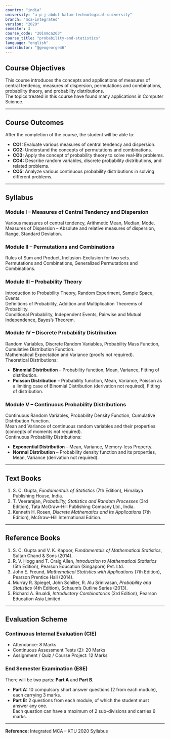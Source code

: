 ```yaml
---
country: "india"
university: "a-p-j-abdul-kalam-technological-university"
branch: "mca-integrated"
version: "2020"
semester: 3
course_code: "20inmca203"
course_title: "probability-and-statistics"
language: "english"
contributor: "@geogeorge46"
---
```


## Course Objectives
This course introduces the concepts and applications of measures of central tendency, measures of dispersion, permutations and combinations, probability theory, and probability distributions.  
The topics treated in this course have found many applications in Computer Science.

---

## Course Outcomes
After the completion of the course, the student will be able to:

- **CO1:** Evaluate various measures of central tendency and dispersion.  
- **CO2:** Understand the concepts of permutations and combinations.  
- **CO3:** Apply the concept of probability theory to solve real-life problems.  
- **CO4:** Describe random variables, discrete probability distributions, and related problems.  
- **CO5:** Analyze various continuous probability distributions in solving different problems.  

---

## Syllabus

### **Module I – Measures of Central Tendency and Dispersion**
Various measures of central tendency, Arithmetic Mean, Median, Mode.  
Measures of Dispersion – Absolute and relative measures of dispersion, Range, Standard Deviation.  

### **Module II – Permutations and Combinations**
Rules of Sum and Product, Inclusion–Exclusion for two sets.  
Permutations and Combinations, Generalized Permutations and Combinations.  

### **Module III – Probability Theory**
Introduction to Probability Theory, Random Experiment, Sample Space, Events.  
Definitions of Probability, Addition and Multiplication Theorems of Probability.  
Conditional Probability, Independent Events, Pairwise and Mutual Independence, Bayes’s Theorem.  

### **Module IV – Discrete Probability Distribution**
Random Variables, Discrete Random Variables, Probability Mass Function, Cumulative Distribution Function.  
Mathematical Expectation and Variance (proofs not required).  
Theoretical Distributions:  
- **Binomial Distribution** – Probability function, Mean, Variance, Fitting of distribution.  
- **Poisson Distribution** – Probability function, Mean, Variance, Poisson as a limiting case of Binomial Distribution (derivation not required), Fitting of distribution.  

### **Module V – Continuous Probability Distributions**
Continuous Random Variables, Probability Density Function, Cumulative Distribution Function.  
Mean and Variance of continuous random variables and their properties (concepts of moments not required).  
Continuous Probability Distributions:  
- **Exponential Distribution** – Mean, Variance, Memory-less Property.  
- **Normal Distribution** – Probability density function and its properties, Mean, Variance (derivation not required).  

---

## Text Books
1. S. C. Gupta, *Fundamentals of Statistics* (7th Edition), Himalaya Publishing House, India.  
2. T. Veerarajan, *Probability, Statistics and Random Processes* (3rd Edition), Tata McGraw-Hill Publishing Company Ltd., India.  
3. Kenneth H. Rosen, *Discrete Mathematics and Its Applications* (7th Edition), McGraw-Hill International Edition.  

---

## Reference Books
1. S. C. Gupta and V. K. Kapoor, *Fundamentals of Mathematical Statistics*, Sultan Chand & Sons (2014).  
2. R. V. Hogg and T. Craig Allen, *Introduction to Mathematical Statistics* (5th Edition), Pearson Education (Singapore) Pvt. Ltd.  
3. John E. Freund, *Mathematical Statistics with Applications* (7th Edition), Pearson Prentice Hall (2014).  
4. Murray R. Spiegel, John Schiller, R. Alu Srinivasan, *Probability and Statistics* (4th Edition), Schaum’s Outline Series (2013).  
5. Richard A. Brualdi, *Introductory Combinatorics* (3rd Edition), Pearson Education Asia Limited.  

---

## Evaluation Scheme

### **Continuous Internal Evaluation (CIE)**
- Attendance: 8 Marks  
- Continuous Assessment Tests (2): 20 Marks  
- Assignment / Quiz / Course Project: 12 Marks  

### **End Semester Examination (ESE)**
There will be two parts: **Part A** and **Part B**.  
- **Part A:** 10 compulsory short answer questions (2 from each module), each carrying 3 marks.  
- **Part B:** 2 questions from each module, of which the student must answer any one.  
  Each question can have a maximum of 2 sub-divisions and carries 6 marks.  

---

**Reference:** Integrated MCA – KTU 2020 Syllabus
